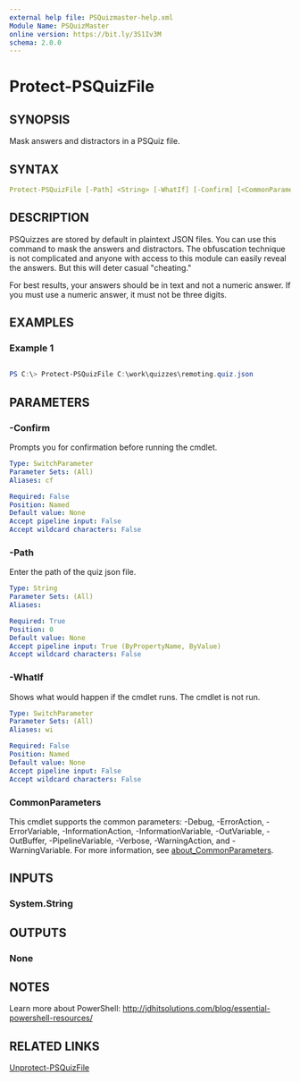 ```yaml
---
external help file: PSQuizmaster-help.xml
Module Name: PSQuizMaster
online version: https://bit.ly/3S1Iv3M
schema: 2.0.0
---
```


# Protect-PSQuizFile

## SYNOPSIS

Mask answers and distractors in a PSQuiz file.

## SYNTAX

```yaml
Protect-PSQuizFile [-Path] <String> [-WhatIf] [-Confirm] [<CommonParameters>]
```

## DESCRIPTION

PSQuizzes are stored by default in plaintext JSON files. You can use this command to mask the answers and distractors. The obfuscation technique is not complicated and anyone with access to this module can easily reveal the answers. But this will deter casual "cheating."

For best results, your answers should be in text and not a numeric answer. If you must use a numeric answer, it must not be three digits.

## EXAMPLES

### Example 1

```powershell

PS C:\> Protect-PSQuizFile C:\work\quizzes\remoting.quiz.json
```

## PARAMETERS

### -Confirm
Prompts you for confirmation before running the cmdlet.

```yaml
Type: SwitchParameter
Parameter Sets: (All)
Aliases: cf

Required: False
Position: Named
Default value: None
Accept pipeline input: False
Accept wildcard characters: False
```

### -Path
Enter the path of the quiz json file.

```yaml
Type: String
Parameter Sets: (All)
Aliases:

Required: True
Position: 0
Default value: None
Accept pipeline input: True (ByPropertyName, ByValue)
Accept wildcard characters: False
```

### -WhatIf
Shows what would happen if the cmdlet runs.
The cmdlet is not run.

```yaml
Type: SwitchParameter
Parameter Sets: (All)
Aliases: wi

Required: False
Position: Named
Default value: None
Accept pipeline input: False
Accept wildcard characters: False
```

### CommonParameters
This cmdlet supports the common parameters: -Debug, -ErrorAction, -ErrorVariable, -InformationAction, -InformationVariable, -OutVariable, -OutBuffer, -PipelineVariable, -Verbose, -WarningAction, and -WarningVariable. For more information, see [about_CommonParameters](http://go.microsoft.com/fwlink/?LinkID=113216).

## INPUTS

### System.String

## OUTPUTS

### None

## NOTES

Learn more about PowerShell:
http://jdhitsolutions.com/blog/essential-powershell-resources/

## RELATED LINKS

[Unprotect-PSQuizFile](Unprotect-PSQuizFile.md)
